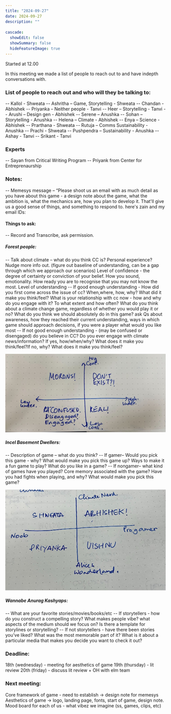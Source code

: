 ```yaml
---
title: "2024-09-27"
date: 2024-09-27
description: ""

cascade:
  showEdit: false
  showSummary: false
  hideFeatureImage: true
---
```


Started at 12.00


In this meeting we made a list of people to reach out to and have indepth conversations with. 
### List of people to reach out and who will they be talking to:

-- Kallol - Shweata
-- Ashritha – Game, Storytelling - Shweata
-- Chandan - Abhishek
-- Priyanka – Neither people - Tanvi
-- Heer – Storytelling - Tanvi
-- Arushi – Design gen - Abhishek
-- Serene – Anushka
-- Sohan – Storytelling - Anushka
-- Helena – Climate - Abhishek
-- Enya – Science - Abhishek
-- Prarthana - Shweata
-- Rutuja – Comms Sustainability - Anushka
-- Prachi - Shweata 
-- Pushpendra – Sustainability - Anushka
-- Ashay - Tanvi
-- Srikant - Tanvi  

### Experts
-- Sayan from Critical Writing Program
-- Priyank from Center for Entreprenaurship


### Notes:

-- Memesys message – “Please shoot us an email with as much detail as you have about this game - a design note about the game, what the ambition is, what the mechanics are, how you plan to develop it. That'll give us a good sense of things, and something to respond to. here's zain and my email IDs:
#### Things to ask: 



-- Record and Transcribe, ask permission.

##### Forest people: 
-- Talk about climate – what do you think CC is? Personal experience? Nudge more info out. (figure out baseline of understanding, can be a gap through which we approach our scenarios)
Level of confidence - the degree of certainty or conviction of your belief. How you sound, emotionality. How ready you are to recognise that you may not know the most.  Level of understanding 
-- If good enough understanding - How did you first come across the issue of cc? When,where, how, why? What did it make you think/feel? What is your relationship with cc now - how and why do you engage with it? To what extent and how often? What do you think about a climate change game, regardless of whether you would play it or no? What do you think we should absolutely do in this game? ask Qs about awareness, how they reached their current understanding, ways in which game should approach decisions, if you were a player what would you like most
-- If not good enough understanding - (may be confused or disengaged) do you believe in CC? Do you ever engage with climate news/information? If yes, how/when/why? What does it make you think/feel?If no, why? What does it make you think/feel? 

<img src = "Picture 1.jpg">

##### Incel Basement Dwellers:
-- Description of game – what do you think? 
-- If gamer– Would you pick this game - why? What would make you pick this game up? Ways to make it a fun game to play? What do you like in a game? 
-- If nongamer– what kind of games have you played? Core memory associated with the game? Have you had fights when playing, and why? What would make you pick this game? 

<img src = "pic2.jpg">

##### Wannabe Anurag Kashyaps:
-- What are your favorite stories/movies/books/etc
-- If storytellers - how do you construct a compelling story? What makes people vibe? what aspects of the medium should we focus on? Is there a template for storylines or storytelling? 
-- If not storytellers - have there been stories you’ve liked? What was the most memorable part of it? What is it about a particular media that makes you decide you want to check it out?


### Deadline: 
18th (wednesday) - meeting for aesthetics of game
19th (thursday) - lit review
20th (friday) - discuss lit review + OH with elm team
 
### Next meeting: 
Core framework of game - need to establish → design note for memesys
Aesthetics of game → logo, landing page, fonts, start of game, design note. 
Mood board for each of us - what vibez we imagine (ss, games, clips, etc)
